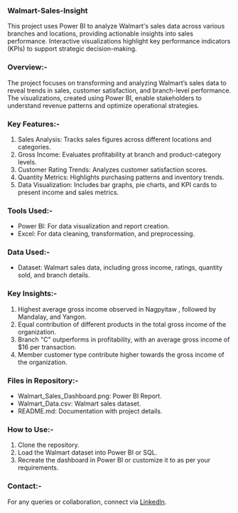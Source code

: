 ### Walmart-Sales-Insight
 This project uses Power BI to analyze Walmart's sales data across various branches and locations, providing actionable insights into sales performance. Interactive visualizations highlight key performance indicators (KPIs) to support strategic decision-making.

### Overview:-  
The project focuses on transforming and analyzing Walmart’s sales data to reveal trends in sales, customer satisfaction, and branch-level performance. The visualizations, created using Power BI, enable stakeholders to understand revenue patterns and optimize operational strategies.

### Key Features:-  
1. Sales Analysis: Tracks sales figures across different locations and categories.  
2. Gross Income: Evaluates profitability at branch and product-category levels.  
3. Customer Rating Trends: Analyzes customer satisfaction scores.  
4. Quantity Metrics: Highlights purchasing patterns and inventory trends.  
5. Data Visualization: Includes bar graphs, pie charts, and KPI cards to present income and sales metrics.

### Tools Used:-  
- Power BI: For data visualization and report creation.  
- Excel: For data cleaning, transformation, and preprocessing.

### Data Used:-  
- Dataset: Walmart sales data, including gross income, ratings, quantity sold, and branch details.

### Key Insights:-  
1. Highest average gross income observed in Nagpyitaw , followed by Mandalay, and Yangon.  
2. Equal contribution of different products in the total gross income of the organization.  
3. Branch "C" outperforms in profitability, with an average gross income of $16 per transaction.  
4. Member customer type contribute higher towards the gross income of the organization.

### Files in Repository:-  
- Walmart_Sales_Dashboard.png: Power BI Report.  
- Walmart_Data.csv: Walmart sales dataset.   
- README.md: Documentation with project details.

### How to Use:-  
1. Clone the repository.  
2. Load the Walmart dataset into Power BI or SQL.  
3. Recreate the dashboard in Power BI or customize it to as per your requirements.

### Contact:-  
For any queries or collaboration, connect via [LinkedIn](https://www.linkedin.com/in/shobhit-srivastava-23a608204/).
